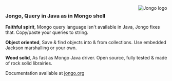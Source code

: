 <img src="https://github.com/bguerout/jongo/raw/gh-pages/assets/img/jongo_big.png" alt="Jongo logo" title="Jongo" align="right">

### Jongo, Query in Java as in Mongo shell

**Faithful spirit**, Mongo query language isn't available in Java, Jongo fixes that. Copy/paste your queries to string.

**Object oriented**, Save & find objects into & from collections. Use embedded Jackson marshalling or your own.

**Wood solid**, As fast as Mongo Java driver. Open source, fully tested & made of rock solid librairies.

Documentation available at <a href="http://www.jongo.org/">jongo.org</a>



